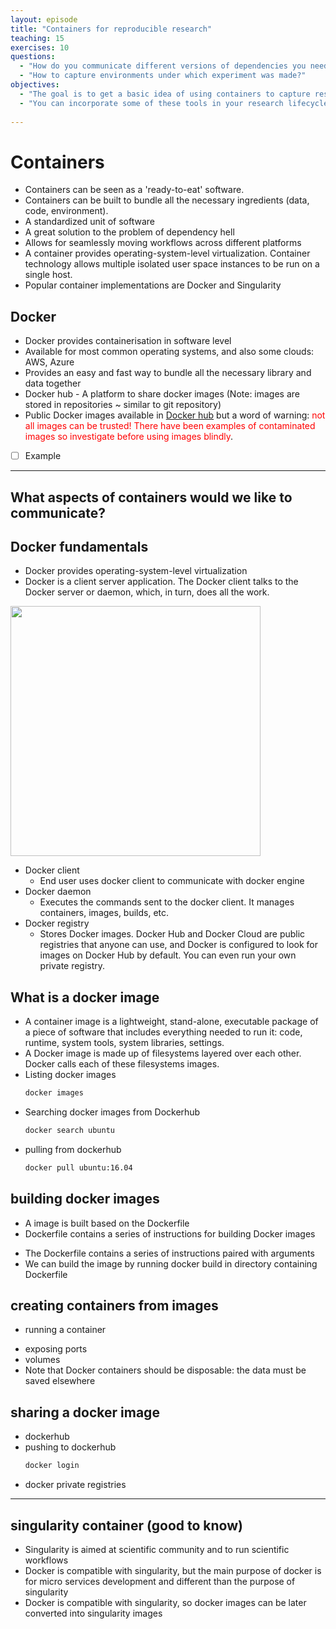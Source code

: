 ```yaml
---
layout: episode
title: "Containers for reproducible research"
teaching: 15
exercises: 10
questions:
  - "How do you communicate different versions of dependencies you need?" 
  - "How to capture environments under which experiment was made?"
objectives:
  - "The goal is to get a basic idea of using containers to capture research environments"
  - "You can incorporate some of these tools in your research lifecycle"
 
---
```


# Containers

- Containers can be seen as a 'ready-to-eat' software. 
- Containers can be built to bundle all the necessary ingredients (data, code, environment).
- A standardized unit of software
- A great solution to the problem of dependency hell
- Allows for seamlessly moving workflows across different platforms
- A container provides operating-system-level virtualization. Container technology allows multiple isolated user space instances to be run on a single host.
- Popular container implementations are Docker and Singularity

## Docker
- Docker provides containerisation in software level
- Available for most common operating systems, and also some clouds: AWS, Azure
- Provides an easy and fast way to bundle all the necessary library and data together
- Docker hub - A platform to share docker images (Note: images are stored in repositories ~ similar to git repository)
- Public Docker images available in [Docker hub](https://hub.docker.com/) but a word of warning: <span style="color: red">not all images can be trusted! There have been examples of contaminated images so investigate before using images blindly</span>.
- [ ] Example  

---

## What aspects of containers would we like to communicate?


## Docker fundamentals
- Docker provides operating-system-level virtualization
- Docker is a client server application. The Docker client talks to the Docker server
or daemon, which, in turn, does all the work.

<img src="/reproducible-research/img/docker_architecture.svg" style="height: 400px;"/>

- Docker client
   - End user uses docker client to communicate with docker engine 
- Docker daemon
   - Executes the commands sent to the docker client. It manages containers, images, builds, etc. <!--The Docker daemon (dockerd) listens for Docker API requests and manages Docker objects such as images, containers, networks, and volumes.--> 
- Docker registry
   - Stores Docker images. Docker Hub and Docker Cloud are public registries that anyone can use, and Docker is configured to look for images on Docker Hub by default. You can even run your own private registry. 


## What is a docker image
- A container image is a lightweight, stand-alone, executable package of a piece of software that includes everything needed to run it: code, runtime, system tools, system libraries, settings.
- A Docker image is made up of filesystems layered over each other. Docker calls each of these filesystems images.
- Listing docker images
  ```bash
  docker images
  ```
- Searching docker images from Dockerhub
  ```bash
  docker search ubuntu
  ```
- pulling from dockerhub
  ```bash
  docker pull ubuntu:16.04
  ```

## building docker images
- A image is built based on the Dockerfile
- Dockerfile contains a series of instructions for building Docker images
<!-- - ```vim
     #version 0.0.1
     FROM ubuntu:16.04
     MAINTAINER Sri Harsha Vathsavayi "sriharsha.vathsavayi@csc.fi"
     RUN apt-get update
     ...
  ``` -->
- The Dockerfile contains a series of instructions paired with arguments
- We can build the image by running docker build in directory containing Dockerfile

<!--  ```bash
     docker build -t="vaths/nginx_test" .
  ``` 
 commands to use
  ```vim
   FROM
   RUN
   ADD
   COPY
   ENV
   VOLUME
   WORKDIR
   EXPOSE
   ..
  ```
 Let's create a simple webserver
```vim
     #version 0.0.1
     FROM ubuntu:16.04
     MAINTAINER Sri Harsha Vathsavayi "sriharsha.vathsavayi@csc.fi"
     RUN apt-get update
     RUN apt-get install -y nginx
     RUN echo 'I am inside container' >/var/www/html/index.html
     EXPOSE 80
  ``` -->
  

## creating containers from images
- running a container
<!--  ```bash
  docker run -d -p 80 --name my_webserver vaths/nginx_test
  ``` -->
- exposing ports
- volumes
- Note that Docker containers should be disposable: the data must be saved elsewhere

## sharing a docker image
- dockerhub
- pushing to dockerhub
  ```bash
  docker login
  ```
<!--  ```bash
  docker push vaths/nginx_test
  ```  -->
- docker private registries

---
## singularity container (good to know)
- Singularity is aimed at scientific community and to run scientific workflows
- Docker is compatible with singularity, but the main purpose of docker is for micro services development and different than the purpose of singularity
- Docker is compatible with singularity, so docker images can be later converted into singularity images



